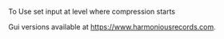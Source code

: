 To Use set input at level where compression starts

Gui versions available at https://www.harmoniousrecords.com. 



